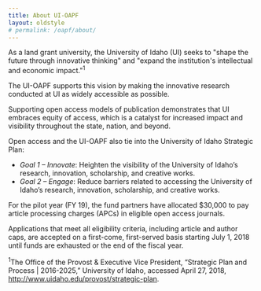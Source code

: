 ```yaml
---
title: About UI-OAPF
layout: oldstyle
# permalink: /oapf/about/
---
```


As a land grant university, the University of Idaho (UI) seeks to "shape the future through innovative thinking" and "expand the institution's intellectual and economic impact."<sup>1</sup> 

The UI-OAPF supports this vision by making the innovative research conducted at UI as widely accessible as possible.

Supporting open access models of publication demonstrates that UI embraces equity of access, which is a catalyst for increased impact and visibility throughout the state, nation, and beyond.

Open access and the UI-OAPF also tie into the University of Idaho Strategic Plan:
* *Goal 1 – Innovate*: Heighten the visibility of the University of Idaho’s research, innovation, scholarship, and creative works.
* *Goal 2 – Engage*: Reduce barriers related to accessing the University of Idaho’s research, innovation, scholarship, and creative works.

For the pilot year (FY 19), the fund partners have allocated $30,000 to pay article processing charges (APCs) in eligible open access journals. 

Applications that meet all eligibility criteria, including article and author caps, are accepted on a first-come, first-served basis starting July 1, 2018 until funds are exhausted or the end of the fiscal year.

<sup>1</sup>The Office of the Provost & Executive Vice President, “Strategic Plan and Process | 2016-2025,” University of Idaho, accessed April 27, 2018, <http://www.uidaho.edu/provost/strategic-plan>.
